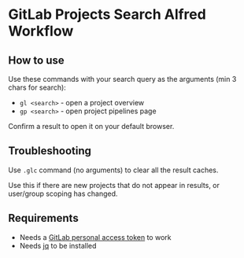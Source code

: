 # GitLab Projects Search Alfred Workflow

## How to use

Use these commands with your search query as the arguments (min 3 chars for search):

- `gl <search>` - open a project overview
- `gp <search>` - open project pipelines page

Confirm a result to open it on your default browser.

## Troubleshooting

Use `.glc` command (no arguments) to clear all the result caches.

Use this if there are new projects that do not appear in results, or user/group scoping has changed.

## Requirements

- Needs a
  [GitLab personal access token](https://docs.gitlab.com/ee/user/profile/personal_access_tokens.html)
  to work
- Needs [jq](https://stedolan.github.io/jq/download/) to be installed
